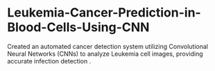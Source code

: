 # Leukemia-Cancer-Prediction-in-Blood-Cells-Using-CNN

Created an automated cancer detection system utilizing
Convolutional Neural Networks (CNNs) to analyze Leukemia cell
images, providing accurate infection detection .
